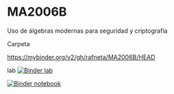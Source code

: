 # MA2006B
Uso de álgebras modernas para seguridad y criptografía


Carpeta

https://mybinder.org/v2/gh/rafneta/MA2006B/HEAD


lab [![Binder lab](https://mybinder.org/badge_logo.svg)](https://mybinder.org/v2/gh/rafneta/MA2006B/HEAD?urlpath=lab/NotasI.ipynb)

[![Binder notebook](https://mybinder.org/badge_logo.svg)](https://mybinder.org/v2/gh/rafneta/MA2006B/HEAD)

 
 
